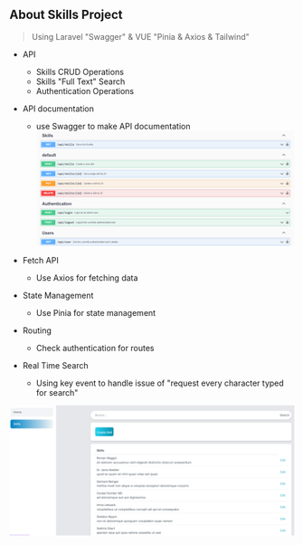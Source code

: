 ## About Skills Project

> Using Laravel "Swagger" & VUE "Pinia & Axios & Tailwind"

- API 
  - Skills CRUD Operations 
  - Skills "Full Text" Search 
  - Authentication Operations
- API documentation
  - use Swagger to make API documentation
![img_1.png](img_1.png)

- Fetch API
  - Use Axios for fetching data 
- State Management
  - Use Pinia for state management
- Routing
  - Check authentication for routes
- Real Time Search
  - Using key event to handle issue of "request every character typed for search"

![img.png](img.png)
